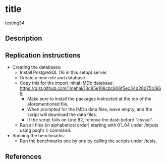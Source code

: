 # title

testing34

## Description

## Replication instructions

- Creating the databases:
  - Install PostgreSQL (16 in this setup) server.
  - Create a new role and database.
  - Copy this for the import initial IMDb database: https://gist.github.com/1mehal/13c85e108cbc906f5ec34d28d75b1968
    - Make sure to install the packages instructed at the top of the aforementioned file.
    - When prompted for the IMDb data files, leave empty, and the script will download the data files.
    - If the script fails on Line 82, remove the dash before "csvsql".
  - Run all files (in alphabetical order) starting with 01..04 under /inputs using psql's \i command.
- Running the benchmarks:
  - Run the benchmarks one by one by calling the scripts under /tests.

## References
